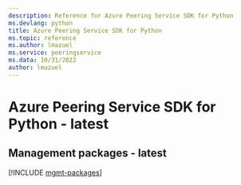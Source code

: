 ```yaml
---
description: Reference for Azure Peering Service SDK for Python
ms.devlang: python
title: Azure Peering Service SDK for Python
ms.topic: reference
ms.author: lmazuel
ms.service: peeringservice
ms.data: 10/31/2022
author: lmazuel
---
```

# Azure Peering Service SDK for Python - latest

## Management packages - latest
[!INCLUDE [mgmt-packages](peering-service-mgmt-index.md)]